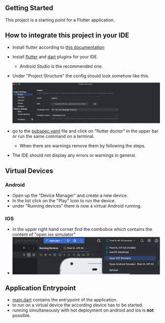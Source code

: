 ## Getting Started

This project is a starting point for a Flutter application.

## How to integrate this project in your IDE

- Install flutter according to [this documentation](https://docs.flutter.dev/get-started/install/)
- Install [flutter](https://plugins.jetbrains.com/plugin/9212-flutter) and [dart](https://plugins.jetbrains.com/plugin/6351-dart) plugins for your IDE.
  - Android Studio is the recommended one.
- Under "Project Structure" the config should look somehow like this.

  ![project-structure.png](docs%2Fproject-structure.png)

- go to the [pubspec.yaml](pubspec.yaml) file and click on "flutter doctor" in the upper bar or run the same command on a terminal.
  - When there are warnings remove them by following the steps.
- The IDE should not display any errors or warnings in general.

## Virtual Devices

### Android

- Open up the "Device Manager" and create a new device.
- In the list click on the "Play" Icon to run the device.
- under "Running devices" there is now a virtual Android running.

### IOS

- In the upper right hand corner find the combobox which contains the content of "open ios simulator"
- ![img.png](open-ios-simulator.png)

## Application Entrypoint

- [main.dart](lib%2Fmain.dart) contains the entrypoint of the application.
- to run on a virtual device the according device has to be started.
- running simultaneously  with hot deployment on android and ios is **not** possible.
